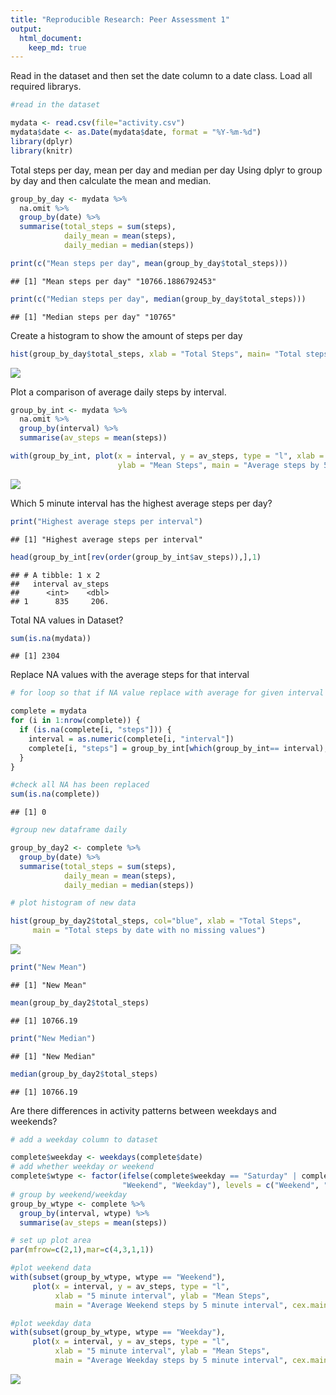 ```yaml
---
title: "Reproducible Research: Peer Assessment 1"
output: 
  html_document:
    keep_md: true
---
```




Read in the dataset and then set the date column to a date class.
Load all required librarys.


```r
#read in the dataset

mydata <- read.csv(file="activity.csv")
mydata$date <- as.Date(mydata$date, format = "%Y-%m-%d")
library(dplyr)
library(knitr)
```

Total steps per day, mean per day and median per day
Using dplyr to group by day and then calculate the mean and median.

```r
group_by_day <- mydata %>%
  na.omit %>%
  group_by(date) %>%
  summarise(total_steps = sum(steps),
            daily_mean = mean(steps),
            daily_median = median(steps))

print(c("Mean steps per day", mean(group_by_day$total_steps)))
```

```
## [1] "Mean steps per day" "10766.1886792453"
```

```r
print(c("Median steps per day", median(group_by_day$total_steps)))
```

```
## [1] "Median steps per day" "10765"
```

Create a histogram to show the amount of steps per day


```r
hist(group_by_day$total_steps, xlab = "Total Steps", main= "Total steps per day")
```

![](PA1_template_files/figure-html/unnamed-chunk-4-1.png)<!-- -->

Plot a comparison of average daily steps by interval.


```r
group_by_int <- mydata %>%
  na.omit %>%
  group_by(interval) %>%
  summarise(av_steps = mean(steps))

with(group_by_int, plot(x = interval, y = av_steps, type = "l", xlab = "5 minute interval", 
                        ylab = "Mean Steps", main = "Average steps by 5 minute interval" ))
```

![](PA1_template_files/figure-html/unnamed-chunk-5-1.png)<!-- -->

Which 5 minute interval has the highest average steps per day?


```r
print("Highest average steps per interval")
```

```
## [1] "Highest average steps per interval"
```

```r
head(group_by_int[rev(order(group_by_int$av_steps)),],1)
```

```
## # A tibble: 1 x 2
##   interval av_steps
##      <int>    <dbl>
## 1      835     206.
```

Total NA values in Dataset?


```r
sum(is.na(mydata))
```

```
## [1] 2304
```

Replace NA values with the average steps for that interval

```r
# for loop so that if NA value replace with average for given interval

complete = mydata
for (i in 1:nrow(complete)) {
  if (is.na(complete[i, "steps"])) {
    interval = as.numeric(complete[i, "interval"])
    complete[i, "steps"] = group_by_int[which(group_by_int== interval),2]
  }
}

#check all NA has been replaced
sum(is.na(complete))
```

```
## [1] 0
```

```r
#group new dataframe daily

group_by_day2 <- complete %>%
  group_by(date) %>%
  summarise(total_steps = sum(steps),
            daily_mean = mean(steps),
            daily_median = median(steps))

# plot histogram of new data

hist(group_by_day2$total_steps, col="blue", xlab = "Total Steps", 
     main = "Total steps by date with no missing values")
```

![](PA1_template_files/figure-html/unnamed-chunk-8-1.png)<!-- -->

```r
print("New Mean")
```

```
## [1] "New Mean"
```

```r
mean(group_by_day2$total_steps)
```

```
## [1] 10766.19
```

```r
print("New Median")
```

```
## [1] "New Median"
```

```r
median(group_by_day2$total_steps)
```

```
## [1] 10766.19
```

Are there differences in activity patterns between weekdays and weekends?

```r
# add a weekday column to dataset

complete$weekday <- weekdays(complete$date)
# add whether weekday or weekend
complete$wtype <- factor(ifelse(complete$weekday == "Saturday" | complete$weekday == "Sunday" , 
                         "Weekend", "Weekday"), levels = c("Weekend", "Weekday"))
# group by weekend/weekday
group_by_wtype <- complete %>%
  group_by(interval, wtype) %>%
  summarise(av_steps = mean(steps))

# set up plot area
par(mfrow=c(2,1),mar=c(4,3,1,1))

#plot weekend data
with(subset(group_by_wtype, wtype == "Weekend"), 
     plot(x = interval, y = av_steps, type = "l",
          xlab = "5 minute interval", ylab = "Mean Steps", 
          main = "Average Weekend steps by 5 minute interval", cex.main = 0.8))

#plot weekday data
with(subset(group_by_wtype, wtype == "Weekday"), 
     plot(x = interval, y = av_steps, type = "l",
          xlab = "5 minute interval", ylab = "Mean Steps", 
          main = "Average Weekday steps by 5 minute interval", cex.main = 0.8))
```

![](PA1_template_files/figure-html/unnamed-chunk-9-1.png)<!-- -->


